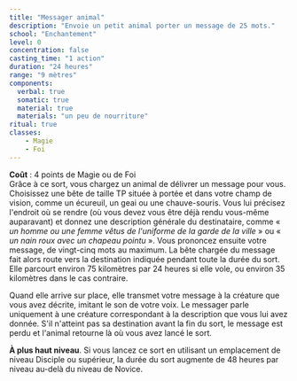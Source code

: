 ```yaml
---
title: "Messager animal"
description: "Envoie un petit animal porter un message de 25 mots."
school: "Enchantement"
level: 0
concentration: false
casting_time: "1 action"
duration: "24 heures"
range: "9 mètres"
components:
  verbal: true
  somatic: true
  material: true
  materials: "un peu de nourriture"
ritual: true
classes:
    - Magie
    - Foi
---
```

**Coût** : 4 points de Magie ou de Foi   
Grâce à ce sort, vous chargez un animal de délivrer un message pour vous. Choisissez une bête de taille TP située à portée et dans votre champ de vision, comme un écureuil, un geai ou une chauve-souris. Vous lui précisez l'endroit où se rendre (où vous devez vous être déjà rendu vous-même auparavant) et donnez une description générale du destinataire, comme « _un homme ou une femme vêtus de l'uniforme de la garde de la ville_ » ou « _un nain roux avec un chapeau pointu_ ». Vous prononcez ensuite votre message, de vingt-cinq mots au maximum. La bête chargée du message fait alors route vers la destination indiquée pendant toute la durée du sort. Elle parcourt environ 75 kilomètres par 24 heures si elle vole, ou environ 35 kilomètres dans le cas contraire.

Quand elle arrive sur place, elle transmet votre message à la créature que vous avez décrite, imitant le son de votre voix. Le messager parle uniquement à une créature correspondant à la description que vous lui avez donnée. S'il n'atteint pas sa destination avant la fin du sort, le message est perdu et l'animal retourne là où vous avez lancé le sort.

**À plus haut niveau**. Si vous lancez ce sort en utilisant un emplacement de niveau Disciple ou supérieur, la durée du sort augmente de 48 heures par niveau au-delà du niveau de Novice.
